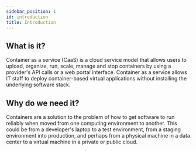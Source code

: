 ```yaml
---
sidebar_position: 1
id: introduction
title: Introduction
---
```


## What is it?
Container as a service (CaaS) is a cloud service model that allows users to upload, organize, run, scale, manage and stop containers by using a provider's API calls or a web portal interface. Container as a service allows IT staff to deploy container-based virtual applications without installing the underlying software stack.

## Why do we need it?
Containers are a solution to the problem of how to get software to run reliably when moved from one computing environment to another. This could be from a developer's laptop to a test environment, from a staging environment into production, and perhaps from a physical machine in a data center to a virtual machine in a private or public cloud.

